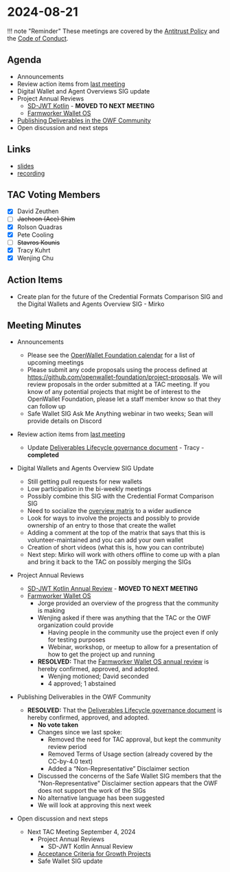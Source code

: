 # 2024-08-21

!!! note "Reminder"
    These meetings are covered by the [Antitrust Policy](../../governance/antitrust.md) and the [Code of Conduct](../../governance/code-of-conduct.md).

## Agenda
- Announcements
- Review action items from [last meeting](./2024-08-07.md#action-items)
- Digital Wallet and Agent Overviews SIG update
- Project Annual Reviews
    - [SD-JWT Kotlin](https://github.com/openwallet-foundation/tac/pull/171) - **MOVED TO NEXT MEETING**
    - [Farmworker Wallet OS](https://github.com/openwallet-foundation/tac/pull/178)
- [Publishing Deliverables in the OWF Community](https://github.com/openwallet-foundation/tac/pull/169)
- Open discussion and next steps

## Links
- [slides](https://docs.google.com/presentation/d/1IO-tc5L6bT9HNWRoiv8gGr-awy5fu79bbf0aNMa-lFk/edit?usp=sharing)
- [recording](https://zoom.us/rec/share/N_L0lYtWWTIYydmiqbgASoPIANKrRzACt4L_71IWRSDBFVgjpP7_afzTBB_0gvdd.mVBIqipGpSa7cnm9)

## TAC Voting Members

- [x] David Zeuthen
- [ ] ~~Jaehoon (Ace) Shim~~
- [x] Rolson Quadras
- [x] Pete Cooling
- [ ] ~~Stavros Kounis~~
- [x] Tracy Kuhrt
- [x] Wenjing Chu

## Action Items
- Create plan for the future of the Credential Formats Comparison SIG and the Digital Wallets and Agents Overview SIG - Mirko

## Meeting Minutes

- Announcements
    - Please see the [OpenWallet Foundation calendar](https://zoom-lfx.platform.linuxfoundation.org/meetings/openwalletfoundation) for a list of upcoming meetings
    - Please submit any code proposals using the process defined at https://github.com/openwallet-foundation/project-proposals. We will review proposals in the order submitted at a TAC meeting. If you know of any potential projects that might be of interest to the OpenWallet Foundation, please let a staff member know so that they can follow up
    - Safe Wallet SIG Ask Me Anything webinar in two weeks; Sean will provide details on Discord

- Review action items from [last meeting](./2024-08-07.md#action-items)
    - Update [Deliverables Lifecycle governance document](https://github.com/openwallet-foundation/tac/pull/169/files) - Tracy - **completed**

- Digital Wallets and Agents Overview SIG Update
    - Still getting pull requests for new wallets
    - Low participation in the bi-weekly meetings
    - Possibly combine this SIG with the Credential Format Comparison SIG
    - Need to socialize the [overview matrix](https://openwallet-foundation.github.io/digital-wallet-and-agent-overviews-sig/) to a wider audience
    - Look for ways to involve the projects and possibly to provide ownership of an entry to those that create the wallet
    - Adding a comment at the top of the matrix that says that this is volunteer-maintained and you can add your own wallet
    - Creation of short videos (what this is, how you can contribute)
    - Next step: Mirko will work with others offline to come up with a plan and bring it back to the TAC on possibly merging the SIGs

- Project Annual Reviews
    - [SD-JWT Kotlin Annual Review](https://github.com/openwallet-foundation/tac/pull/171) - **MOVED TO NEXT MEETING**
    - [Farmworker Wallet OS](https://github.com/openwallet-foundation/tac/pull/178)
        - Jorge provided an overview of the progress that the community is making
        - Wenjing asked if there was anything that the TAC or the OWF organization could provide
            - Having people in the community use the project even if only for testing purposes
            - Webinar, workshop, or meetup to allow for a presentation of how to get the project up and running
        - **RESOLVED:** That the [Farmworker Wallet OS annual review](https://github.com/openwallet-foundation/tac/pull/178) is hereby confirmed, approved, and adopted.
            - Wenjing motioned; David seconded
            - 4 approved; 1 abstained

- Publishing Deliverables in the OWF Community
    - **RESOLVED:** That the [Deliverables Lifecycle governance document](https://github.com/openwallet-foundation/tac/pull/169) is hereby confirmed, approved, and adopted.
        - **No vote taken**
        - Changes since we last spoke:
            - Removed the need for TAC approval, but kept the community review period
            - Removed Terms of Usage section (already covered by the CC-by-4.0 text)
            - Added a “Non-Representative” Disclaimer section
        - Discussed the concerns of the Safe Wallet SIG members that the "Non-Representative" Disclaimer section appears that the OWF does not support the work of the SIGs
        - No alternative language has been suggested
        - We will look at approving this next week

- Open discussion and next steps
    - Next TAC Meeting September 4, 2024
        - Project Annual Reviews
            - SD-JWT Kotlin Annual Review
        - [Acceptance Criteria for Growth Projects](https://lists.openwallet.foundation/g/TAC/message/163)
        - Safe Wallet SIG update
